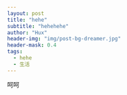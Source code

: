 ```yaml
---
layout: post
title: "hehe"
subtitle: "hehehehe"
author: "Hux"
header-img: "img/post-bg-dreamer.jpg"
header-mask: 0.4
tags:
  - hehe
  - 生活
---
```


呵呵